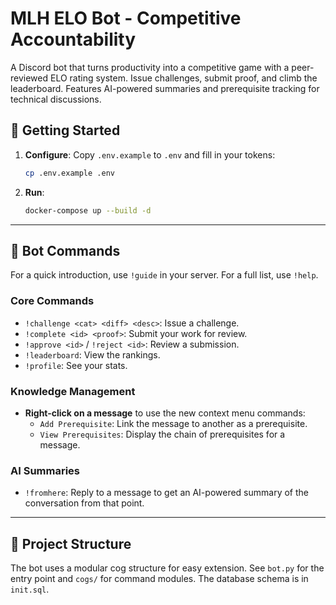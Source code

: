 # MLH ELO Bot - Competitive Accountability

A Discord bot that turns productivity into a competitive game with a peer-reviewed ELO rating system. Issue challenges, submit proof, and climb the leaderboard. Features AI-powered summaries and prerequisite tracking for technical discussions.

## 🚀 Getting Started

1.  **Configure**: Copy `.env.example` to `.env` and fill in your tokens:
    ```bash
    cp .env.example .env
    ```
2.  **Run**:
    ```bash
    docker-compose up --build -d
    ```

---

## 🤖 Bot Commands

For a quick introduction, use `!guide` in your server. For a full list, use `!help`.

### Core Commands
*   `!challenge <cat> <diff> <desc>`: Issue a challenge.
*   `!complete <id> <proof>`: Submit your work for review.
*   `!approve <id>` / `!reject <id>`: Review a submission.
*   `!leaderboard`: View the rankings.
*   `!profile`: See your stats.

### Knowledge Management
*   **Right-click on a message** to use the new context menu commands:
    *   `Add Prerequisite`: Link the message to another as a prerequisite.
    *   `View Prerequisites`: Display the chain of prerequisites for a message.

### AI Summaries
*   `!fromhere`: Reply to a message to get an AI-powered summary of the conversation from that point.

---

## 📂 Project Structure

The bot uses a modular cog structure for easy extension. See `bot.py` for the entry point and `cogs/` for command modules. The database schema is in `init.sql`. 
